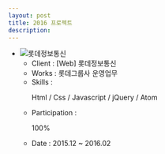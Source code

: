 ```yaml
---
layout: post
title: 2016 프로젝트
description: 
---
```

 <ul class="projects-list">
     <li>
         <div class="img-box"><img src="assets/images/projects/img_pf17.jpg" alt="롯데정보통신" /></div>
         <ul class="txt_info">
             <li><span>Client : </span>[Web] 롯데정보통신</li>
             <li><span>Works : </span>롯데그룹사 운영업무</li>
             <li><span>Skills :</span> <p>Html / Css / Javascript / jQuery / Atom</p></li>
             <li><span>Participation : </span><p class="percent" style="width:100%">100%</p></li>
             <li><span>Date : </span>2015.12 ~ 2016.02</li>
         </ul>
     </li>       
 </ul>

